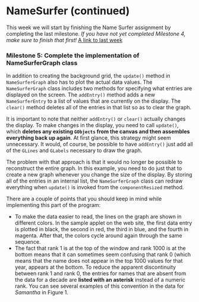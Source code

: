
# NameSurfer (continued)

This week we will start by finishing the Name Surfer assignment by completing
the last milestone. *If you have not yet completed Milestone 4, make sure 
to finish that first!* [A link to last week](https://progki.mprog.nl/psets/namesurfer)

### Milestone 5: Complete the implementation of NameSurferGraph class

In addition to creating the background grid, the `update()` method in `NameSurferGraph` also
has to plot the actual data values. The `NameSurferGraph`
class includes two methods for specifying what entries are displayed on the screen. The
`addEntry()` method adds a new `NameSurferEntry` to a list of values that are currently on
the display. The `clear()` method deletes all of the entries in that list so as to clear the
graph.

It is important to note that neither `addEntry()` or `clear()` actually changes the display. To
make changes in the display, you need to call `update()`, which **deletes any existing
`GObjects` from the canvas and then assembles everything back up again**. At first glance,
this strategy might seem unnecessary. It would, of course, be possible to have `addEntry()`
just add all of the `GLines` and `GLabels` necessary to draw the graph.

The problem with that approach is that it would no longer be possible to reconstruct the
entire graph. In this example, you need to do just that to create a new graph whenever
you change the size of the display. By storing all of the entries in an internal list, the
`NameSurferGraph` class can redraw everything when `update()` is invoked from the
`componentResized` method.

There are a couple of points that you should keep in mind while implementing this part of 
the program:

* To make the data easier to read, the lines on the graph are shown in different colors.
In the sample applet on the web site, the first data entry is plotted in black, the second in 
red, the third in blue, and the fourth in magenta. After that, the colors cycle around
again through the same sequence.
* The fact that rank 1 is at the top of the window and rank 1000 is at the bottom means
that it can sometimes seem confusing that rank 0 (which means that the name does
not appear in the top 1000 values for that year, appears at the bottom. To reduce the
apparent discontinuity between rank 1 and rank 0, the entries for names that are absent
from the data for a decade are **listed with an asterisk** instead of a numeric rank. You
can see several examples of this convention in the data for *Samantha* in Figure 1.

